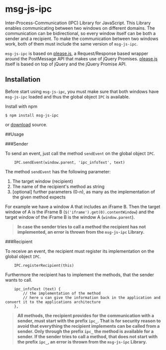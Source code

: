 # msg-js-ipc
Inter-Process-Communication (IPC) Library for JavaScript. This Library enables communicating between two windows on different domains. The communication can be bidirectional, so every window itself can be both a sender and a recipient. To make the communication between two windows work, both of them must include the same version of `msg-js-ipc`.

`msg-js-ipc` is based on [please.js](https://github.com/wingify/please.js), a Request/Response based wrapper around the PostMessage API that makes use of jQuery Promises. [please.js](https://github.com/wingify/please.js) itself is based on top of jQuery and the jQuery Promise API.


## Installation

Before start using `msg-js-ipc`, you must make sure that both windows have `msg-js-ipc` loaded and thus the global object `IPC` is available.

Install with npm

	$ npm install msg-js-ipc

or [download](https://github.com/msg-systems/msg-js-ipc/blob/master/dist/msg-js-ipc.js) source.

##Usage

###Sender

To send an event, just call the method `sendEvent` on the global object `IPC`.

		IPC.sendEvent(window.parent, 'ipc_infoText', text)

The method `sendEvent` has the following parameter:

1. The target window (recipient)
2. The name of the recipient's method as string
3. [optional] further parameters (0-n), as many as the implementation of the given method expects


For example we have a window A that includes an iFrame B. Then the target window of A is the iFrame B (`$('iframe').get(0).contentWindow`) and the target window of the iFrame B is the window A (`window.parent`).

> __In case the sender tries to call a method the recipient has not implemented, an error is thrown from the `msg-js-ipc` Library.__

###Recipient

To receive an event, the recipient must register its implementation on the global object `IPC`.

		IPC.registerRecipient(this)

Furthermore the recipient has to implement the methods, that the sender wants to call.

		ipc_infoText (text) {
            // the implementation of the method
            // here u can give the information back in the application and convert it to the applications architecture
        },
 
> __All methods, the recipient provides for the communication with a sender, must start with the prefix  `ipc_`.
That is for security reason to avoid that everything the recipient implements can be called from a sender. Only through the prefix `ipc_` the method is available for a sender. If the sender tries to call a method, that does not start with the prefix  `ipc_`, an error is thrown from the `msg-js-ipc` Library.__